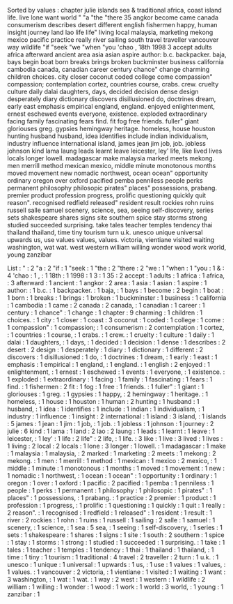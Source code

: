 Sorted by values :
chapter julie islands sea & traditional africa, coast island life. live lone want world " "a "the "there 35 angkor become came canada consumerism describes desert different english fishermen happy, human insight journey land lao life life" living local malaysia, marketing mekong mexico pacific practice really river sailing south travel traveller vancouver way wildlife "if "seek "we "when "you 'chao , 18th 1998 3 accept adults africa afterward ancient area asia asian aspire author: b.c. backpacker. baja, bays begin boat born breaks brings broken buckminster business california cambodia canada, canadian career century chance" change charming children choices. city closer coconut coded college come compassion" compassion; contemplation cortez, countries course, crabs. crew. cruelty culture daily dalai daughters, days, decided decision dense design desperately diary dictionary discovers disillusioned do, doctrines dream, early east emphasis empirical england, england. enjoyed enlightenment, ernest eschewed events everyone, existence. exploded extraordinary facing family fascinating fears find. fit fog free friends. fuller" giant gloriouses greg. gypsies hemingway heritage. homeless, house houston hunting husband husband, idea identifies include indian individualism, industry influence international island, james jean jim job, job. jobless johnson kind lama laung leads learnt leave leicester, ley' life, like lived lives locals longer lowell. madagascar make malaysia marked meets mekong. men merrill method mexican mexico, middle minute monotonous months moved movement new nomadic northwest, ocean ocean" opportunity ordinary oregon over oxford pacified pemba penniless people perks permanent philosophy philosopic pirates" places" possessions, prabang. premier product profession progress, prolific questioning quickly quit reason". recognised redfield released" resident result rockies rohn ruins russell salle samuel scenery, science, sea, seeing self-discovery, series sets shakespeare shares signs site southern spice stay storms strong studied succeeded surprising. take tales teacher temples tendency thai thailand thailand, time tiny tourism turn u.k. unesco unique universal upwards us, use values values, values. victoria, vientiane visited waiting washington, wat wat. west western william willing wonder wood work world, young zanzibar 

List :
" : 2
"a : 2
"if : 1
"seek : 1
"the : 2
"there : 2
"we : 1
"when : 1
"you : 1
& : 4
'chao : 1
, : 1
18th : 1
1998 : 1
3 : 1
35 : 2
accept : 1
adults : 1
africa : 1
africa, : 3
afterward : 1
ancient : 1
angkor : 2
area : 1
asia : 1
asian : 1
aspire : 1
author: : 1
b.c. : 1
backpacker. : 1
baja, : 1
bays : 1
become : 2
begin : 1
boat : 1
born : 1
breaks : 1
brings : 1
broken : 1
buckminster : 1
business : 1
california : 1
cambodia : 1
came : 2
canada : 2
canada, : 1
canadian : 1
career : 1
century : 1
chance" : 1
change : 1
chapter : 9
charming : 1
children : 1
choices. : 1
city : 1
closer : 1
coast : 3
coconut : 1
coded : 1
college : 1
come : 1
compassion" : 1
compassion; : 1
consumerism : 2
contemplation : 1
cortez, : 1
countries : 1
course, : 1
crabs. : 1
crew. : 1
cruelty : 1
culture : 1
daily : 1
dalai : 1
daughters, : 1
days, : 1
decided : 1
decision : 1
dense : 1
describes : 2
desert : 2
design : 1
desperately : 1
diary : 1
dictionary : 1
different : 2
discovers : 1
disillusioned : 1
do, : 1
doctrines : 1
dream, : 1
early : 1
east : 1
emphasis : 1
empirical : 1
england, : 1
england. : 1
english : 2
enjoyed : 1
enlightenment, : 1
ernest : 1
eschewed : 1
events : 1
everyone, : 1
existence. : 1
exploded : 1
extraordinary : 1
facing : 1
family : 1
fascinating : 1
fears : 1
find. : 1
fishermen : 2
fit : 1
fog : 1
free : 1
friends. : 1
fuller" : 1
giant : 1
gloriouses : 1
greg. : 1
gypsies : 1
happy, : 2
hemingway : 1
heritage. : 1
homeless, : 1
house : 1
houston : 1
human : 2
hunting : 1
husband : 1
husband, : 1
idea : 1
identifies : 1
include : 1
indian : 1
individualism, : 1
industry : 1
influence : 1
insight : 2
international : 1
island : 3
island, : 1
islands : 5
james : 1
jean : 1
jim : 1
job, : 1
job. : 1
jobless : 1
johnson : 1
journey : 2
julie : 6
kind : 1
lama : 1
land : 2
lao : 2
laung : 1
leads : 1
learnt : 1
leave : 1
leicester, : 1
ley' : 1
life : 2
life" : 2
life, : 1
life. : 3
like : 1
live : 3
lived : 1
lives : 1
living : 2
local : 2
locals : 1
lone : 3
longer : 1
lowell. : 1
madagascar : 1
make : 1
malaysia : 1
malaysia, : 2
marked : 1
marketing : 2
meets : 1
mekong : 2
mekong. : 1
men : 1
merrill : 1
method : 1
mexican : 1
mexico : 2
mexico, : 1
middle : 1
minute : 1
monotonous : 1
months : 1
moved : 1
movement : 1
new : 1
nomadic : 1
northwest, : 1
ocean : 1
ocean" : 1
opportunity : 1
ordinary : 1
oregon : 1
over : 1
oxford : 1
pacific : 2
pacified : 1
pemba : 1
penniless : 1
people : 1
perks : 1
permanent : 1
philosophy : 1
philosopic : 1
pirates" : 1
places" : 1
possessions, : 1
prabang. : 1
practice : 2
premier : 1
product : 1
profession : 1
progress, : 1
prolific : 1
questioning : 1
quickly : 1
quit : 1
really : 2
reason". : 1
recognised : 1
redfield : 1
released" : 1
resident : 1
result : 1
river : 2
rockies : 1
rohn : 1
ruins : 1
russell : 1
sailing : 2
salle : 1
samuel : 1
scenery, : 1
science, : 1
sea : 5
sea, : 1
seeing : 1
self-discovery, : 1
series : 1
sets : 1
shakespeare : 1
shares : 1
signs : 1
site : 1
south : 2
southern : 1
spice : 1
stay : 1
storms : 1
strong : 1
studied : 1
succeeded : 1
surprising. : 1
take : 1
tales : 1
teacher : 1
temples : 1
tendency : 1
thai : 1
thailand : 1
thailand, : 1
time : 1
tiny : 1
tourism : 1
traditional : 4
travel : 2
traveller : 2
turn : 1
u.k. : 1
unesco : 1
unique : 1
universal : 1
upwards : 1
us, : 1
use : 1
values : 1
values, : 1
values. : 1
vancouver : 2
victoria, : 1
vientiane : 1
visited : 1
waiting : 1
want : 3
washington, : 1
wat : 1
wat. : 1
way : 2
west : 1
western : 1
wildlife : 2
william : 1
willing : 1
wonder : 1
wood : 1
work : 1
world : 3
world, : 1
young : 1
zanzibar : 1
